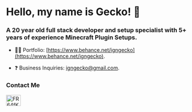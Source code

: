 <h1 align="left">Hello, my name is Gecko! 👋</h1>
<h3 align="left">A 20 year old full stack developer and setup specialist with 5+ years of experience Minecraft Plugin Setups.</h3>

* 👨‍💻 Portfolio: [https://www.behance.net/igngecko](https://www.behance.net/igngecko).

* ❓ Business Inquiries: igngecko@gmail.com.

<h3 align="left">Contact Me</h3>
<p align="left">
<a href="[https://discord.gg/jKsHDmkPRK](https://discord.gg/jKsHDmkPRK)" target="blank"><img align="center" src="https://raw.githubusercontent.com/rahuldkjain/github-profile-readme-generator/master/src/images/icons/Social/discord.svg" alt="FR64fKRs2N" height="30" width="40" /></a>
</p>

